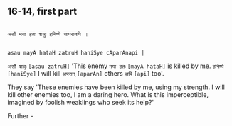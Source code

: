 ## 16-14, first part


```shloka-sa

असौ मया हतः शत्रुः हनिष्ये चापरानपि ।

```
```shloka-sa-hk

asau mayA hataH zatruH haniSye cAparAnapi |

```
`असौ शत्रुः` `[asau zatruH]` 'This enemy `मया हतः` `[mayA hataH]` is killed by me. `हनिष्ये` `[haniSye]` I will kill `अपरान्` `[aparAn]` others `अपि` `[api]` too'.

They say 'These enemies have been killed by me, using my strength. I will kill other enemies too, I am a daring hero. What is this imperceptible, imagined by foolish weaklings who seek its help?'

Further -


